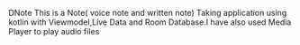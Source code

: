 DNote
This is a Note( voice note and written note) Taking application using kotlin with Viewmodel,Live Data and  Room Database.I have also used Media Player to play audio files


